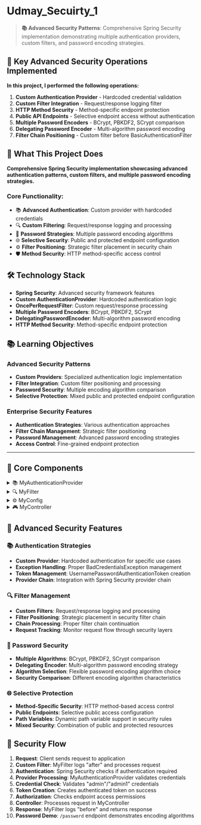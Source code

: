 # Udmay_Secuirty_1

> **📚 Advanced Security Patterns**: Comprehensive Spring Security implementation demonstrating multiple authentication providers, custom filters, and password encoding strategies.

## 🎯 Key Advanced Security Operations Implemented

**In this project, I performed the following operations:**

1) **Custom Authentication Provider** - Hardcoded credential validation
2) **Custom Filter Integration** - Request/response logging filter
3) **HTTP Method Security** - Method-specific endpoint protection
4) **Public API Endpoints** - Selective endpoint access without authentication
5) **Multiple Password Encoders** - BCrypt, PBKDF2, SCrypt comparison
6) **Delegating Password Encoder** - Multi-algorithm password encoding
7) **Filter Chain Positioning** - Custom filter before BasicAuthenticationFilter

## 🎯 What This Project Does

**Comprehensive Spring Security implementation showcasing advanced authentication patterns, custom filters, and multiple password encoding strategies.**

### Core Functionality:
- 📚 **Advanced Authentication**: Custom provider with hardcoded credentials
- 🔍 **Custom Filtering**: Request/response logging and processing
- 🔐 **Password Strategies**: Multiple password encoding algorithms
- 🌐 **Selective Security**: Public and protected endpoint configuration
- ⚙️ **Filter Positioning**: Strategic filter placement in security chain
- 🛡️ **Method Security**: HTTP method-specific access control

## 🛠️ Technology Stack

- **Spring Security**: Advanced security framework features
- **Custom AuthenticationProvider**: Hardcoded authentication logic
- **OncePerRequestFilter**: Custom request/response processing
- **Multiple Password Encoders**: BCrypt, PBKDF2, SCrypt
- **DelegatingPasswordEncoder**: Multi-algorithm password encoding
- **HTTP Method Security**: Method-specific endpoint protection

## 📚 Learning Objectives

### Advanced Security Patterns
- **Custom Providers**: Specialized authentication logic implementation
- **Filter Integration**: Custom filter positioning and processing
- **Password Security**: Multiple encoding algorithm comparison
- **Selective Protection**: Mixed public and protected endpoint configuration

### Enterprise Security Features
- **Authentication Strategies**: Various authentication approaches
- **Filter Chain Management**: Strategic filter positioning
- **Password Management**: Advanced password encoding strategies
- **Access Control**: Fine-grained endpoint protection

---

## 📂 Core Components

<details>
<summary>📚 MyAuthenticationProvider</summary>

**Custom authentication provider with hardcoded credentials and exception handling**

- **What it does**: Implements custom authentication logic with specific username/password validation
- **Code implementation**: 
  - **AuthenticationProvider Interface**: Custom authentication logic implementation
  - **Hardcoded Credentials**: Username "admin" with password "admin1"
  - **Exception Handling**: BadCredentialsException for invalid credentials
  - **Token Creation**: UsernamePasswordAuthenticationToken with empty authorities
- **Authentication features**:
  - **Simple Validation**: Direct string comparison for credentials
  - **Exception Management**: Proper BadCredentialsException throwing
  - **Token Support**: UsernamePasswordAuthenticationToken support only
  - **Authority Management**: Empty authorities list for authenticated users
- **Security logic**:
  - **Username Check**: Validates "admin" username exactly
  - **Password Check**: Validates "admin1" password exactly
  - **Success Response**: Returns authenticated token with credentials
  - **Failure Response**: Throws BadCredentialsException with message
- **Provider characteristics**:
  - **Type Support**: Supports UsernamePasswordAuthenticationToken only
  - **Hardcoded Logic**: Fixed credentials for demonstration purposes
  - **Exception Handling**: Proper authentication exception management

</details>

<details>
<summary>🔍 MyFilter</summary>

**Custom logging filter for request/response processing**

- **What it does**: Logs request processing with before and after messages
- **Code implementation**: 
  - **OncePerRequestFilter**: Ensures filter runs once per request
  - **Before Processing**: Logs "after" message before request processing
  - **After Processing**: Logs "before" message after request processing
  - **Filter Chain**: Continues request processing through filter chain
- **Filter operations**:
  - **Request Logging**: Logs when request enters filter
  - **Response Logging**: Logs when request exits filter
  - **Chain Continuation**: Proper filter chain processing
  - **Simple Implementation**: Basic logging for demonstration
- **Positioning**:
  - **Before BasicAuth**: Positioned before BasicAuthenticationFilter
  - **Early Processing**: Runs early in filter chain
  - **Request Tracking**: Tracks request flow through security chain

</details>

<details>
<summary>⚙️ MyConfig</summary>

**Comprehensive security configuration with custom components and selective protection**

- **What it does**: Configures Spring Security with custom provider, filter, and selective endpoint protection
- **Code implementation**: 
  - **Custom Provider**: `auth.authenticationProvider(myAuthenticationProvider)`
  - **HTTP Basic Auth**: `http.httpBasic()` for authentication method
  - **Selective Security**: `mvcMatchers(HttpMethod.GET, "/openApi/{data}").permitAll()`
  - **Filter Integration**: `addFilterBefore(new MyFilter(), BasicAuthenticationFilter.class)`
- **Security configuration**:
  - **Authentication Provider**: Custom provider instead of default
  - **Public Endpoints**: `/openApi/{data}` accessible without authentication
  - **Protected Resources**: All other endpoints require authentication
  - **Filter Chain**: Custom filter positioned before basic authentication
- **Advanced features**:
  - **Method-Specific**: GET method specific public access
  - **Path Variables**: Dynamic path variable support in security rules
  - **Filter Positioning**: Strategic filter placement in security chain
  - **Commented Alternatives**: Shows in-memory user configuration alternative

</details>

<details>
<summary>🎮 MyController</summary>

**Controller demonstrating protected endpoints and password encoding examples**

- **What it does**: Provides various endpoints including protected resources and password encoding demonstrations
- **Code implementation**: 
  - **Protected Endpoints**: `/hii` and `/bay` require authentication
  - **Public Endpoint**: `/openApi/{data}` accessible without authentication
  - **Password Demo**: `/password` shows multiple encoding algorithms
  - **Encoder Comparison**: BCrypt, PBKDF2, SCrypt encoding examples
- **Endpoint features**:
  - **Authentication Required**: Most endpoints require valid credentials
  - **Public Access**: OpenAPI endpoint demonstrates public access
  - **Password Examples**: Demonstrates various password encoding strategies
  - **Delegating Encoder**: Shows multi-algorithm password encoding
- **Password encoding demonstration**:
  - **BCryptPasswordEncoder**: Standard BCrypt password hashing
  - **Pbkdf2PasswordEncoder**: PBKDF2 password hashing algorithm
  - **SCryptPasswordEncoder**: SCrypt password hashing algorithm
  - **DelegatingPasswordEncoder**: Multi-algorithm password encoder with algorithm selection

</details>

## 🌟 Advanced Security Features

### 📚 Authentication Strategies
- **Custom Provider**: Hardcoded authentication for specific use cases
- **Exception Handling**: Proper BadCredentialsException management
- **Token Management**: UsernamePasswordAuthenticationToken creation
- **Provider Chain**: Integration with Spring Security provider chain

### 🔍 Filter Management
- **Custom Filters**: Request/response logging and processing
- **Filter Positioning**: Strategic placement in security filter chain
- **Chain Processing**: Proper filter chain continuation
- **Request Tracking**: Monitor request flow through security layers

### 🔐 Password Security
- **Multiple Algorithms**: BCrypt, PBKDF2, SCrypt comparison
- **Delegating Encoder**: Multi-algorithm password encoding strategy
- **Algorithm Selection**: Flexible password encoding algorithm choice
- **Security Comparison**: Different encoding algorithm characteristics

### 🌐 Selective Protection
- **Method-Specific Security**: HTTP method-based access control
- **Public Endpoints**: Selective public access configuration
- **Path Variables**: Dynamic path variable support in security rules
- **Mixed Security**: Combination of public and protected resources

## 🚀 Security Flow
1. **Request**: Client sends request to application
2. **Custom Filter**: MyFilter logs "after" and processes request
3. **Authentication**: Spring Security checks if authentication required
4. **Provider Processing**: MyAuthenticationProvider validates credentials
5. **Credential Check**: Validates "admin"/"admin1" credentials
6. **Token Creation**: Creates authenticated token on success
7. **Authorization**: Checks endpoint access permissions
8. **Controller**: Processes request in MyController
9. **Response**: MyFilter logs "before" and returns response
10. **Password Demo**: `/password` endpoint demonstrates encoding algorithms
